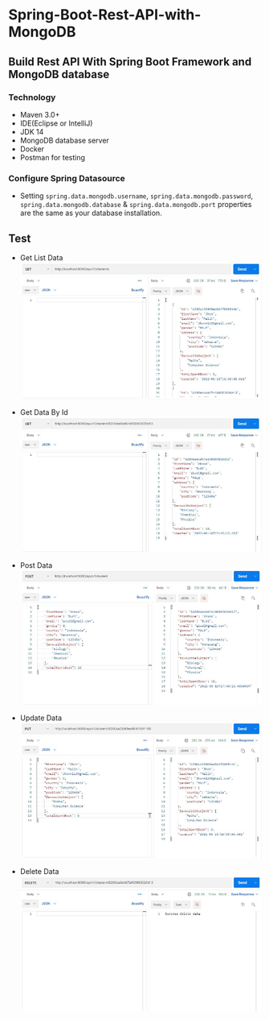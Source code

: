 # Spring-Boot-Rest-API-with-MongoDB
## Build Rest API With Spring Boot Framework and MongoDB database

### Technology
* Maven 3.0+
* IDE(Eclipse or IntelliJ)
* JDK 14
* MongoDB database server
* Docker
* Postman for testing

### Configure Spring Datasource
* Setting `spring.data.mongodb.username`, `spring.data.mongodb.password`, `spring.data.mongodb.database` & `spring.data.mongodb.port` properties are the same as your database installation.


## Test

* Get List Data
![image-get-all](image-get-all.JPG)

* Get Data By Id
![image-get-by-id](image-get-by-id.JPG)

* Post Data
![image-post](image-post.JPG)

* Update Data
![image-put](image-put.JPG)

* Delete Data
![image-delete](image-delete.JPG)

